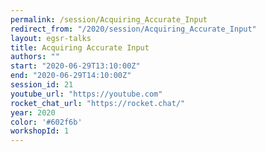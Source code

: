 ```yaml
---
permalink: /session/Acquiring_Accurate_Input
redirect_from: "/2020/session/Acquiring_Accurate_Input"
layout: egsr-talks
title: Acquiring Accurate Input
authors: ""
start: "2020-06-29T13:10:00Z"
end: "2020-06-29T14:10:00Z"
session_id: 21
youtube_url: "https://youtube.com"
rocket_chat_url: "https://rocket.chat/"
year: 2020
color: '#602f6b'
workshopId: 1
---
```

